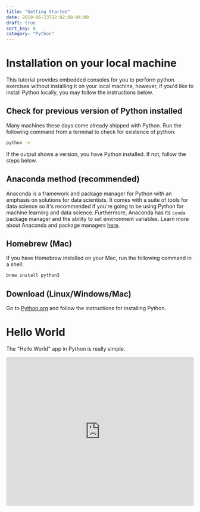 ```yaml
---
title: "Getting Started"
date: 2019-06-23T22:02:08-04:00
draft: true
sort_key: 0
category: "Python"
---
```


# Installation on your local machine

This tutorial provides embedded consoles for you to perform python exercises without
installing it on your local machine, however, if you'd like to install Python locally,
you may follow the instructions below.

## Check for previous version of Python installed

Many machines these days come already shipped with Python. Run the following command
from a terminal to check for existence of python:

```bash
python -v
```

If the output shows a version, you have Python installed. If not, follow the steps below.

## Anaconda method (recommended)

Anaconda is a framework and package manager for Python with an emphasis on solutions
for data scientists. It comes with a suite of tools for data science so it's
recommended if you're going to be using Python for machine learning and data science.
Furthermore, Anaconda has its `conda` package manager and the ability to set
environment variables. Learn more about Anaconda and package managers
[here](https://www.anaconda.com/).

## Homebrew (Mac)

If you have Homebrew installed on your Mac, run the following command in a shell:

```bash
brew install python3
```

## Download (Linux/Windows/Mac)

Go to [Python.org](https://www.python.org/) and follow the instructions for installing Python.

# Hello World

The "Hello World" app in Python is really simple.

<iframe height="400px" width="100%" src="https://repl.it/@robotforest/helloworld?lite=true" scrolling="no" frameborder="no" allowtransparency="true" allowfullscreen="true" sandbox="allow-forms allow-pointer-lock allow-popups allow-same-origin allow-scripts allow-modals"></iframe>
